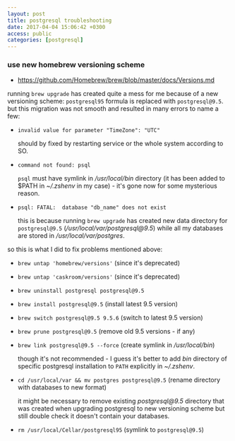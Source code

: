 ```yaml
---
layout: post
title: postgresql troubleshooting
date: 2017-04-04 15:06:42 +0300
access: public
categories: [postgresql]
---
```


<!-- more -->

### use new homebrew versioning scheme

- <https://github.com/Homebrew/brew/blob/master/docs/Versions.md>

running `brew upgrade` has created quite a mess for me because of a new
versioning scheme: `postgresql95` formula is replaced with `postgresql@9.5`.
but this migration was not smooth and resulted in many errors to name a few:

- `invalid value for parameter "TimeZone": "UTC"`

  should by fixed by restarting service or the whole system according to SO.

- `command not found: psql`

  `psql` must have symlink in _/usr/local/bin_ directory
  (it has been added to $PATH in _~/.zshenv_ in my case) -
  it's gone now for some mysterious reason.

- `psql: FATAL:  database "db_name" does not exist`

  this is because running `brew upgrade` has created new data directory for
  `postgresql@9.5` (_/usr/local/var/postgresql@9.5_) while all my databases
  are stored in _/usr/local/var/postgres_.

so this is what I did to fix problems mentioned above:

- `brew untap 'homebrew/versions'` (since it's deprecated)
- `brew untap 'caskroom/versions'` (since it's deprecated)
- `brew uninstall postgresql postgresql@9.5`
- `brew install postgresql@9.5` (install latest 9.5 version)
- `brew switch postgresql@9.5 9.5.6` (switch to latest 9.5 version)
- `brew prune postgresql@9.5` (remove old 9.5 versions - if any)
- `brew link postgresql@9.5 --force` (create symlink in _/usr/local/bin_)

  though it's not recommended - I guess it's better to add _bin_ directory
  of specific postgresql installation to `PATH` explicitly in _~/.zshenv_.

- `cd /usr/local/var && mv postgres postgresql@9.5`
  (rename directory with databases to new format)

  it might be necessary to remove existing _postgresql@9.5_ directory
  that was created when upgrading postgresql to new versioning scheme
  but still double check it doesn't contain your databases.

- `rm /usr/local/Cellar/postgresql95` (symlink to `postgresql@9.5`)
